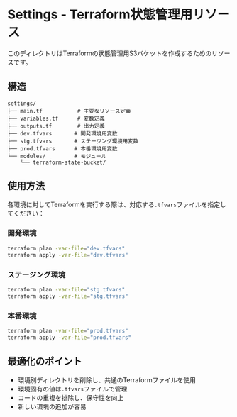 # Settings - Terraform状態管理用リソース

このディレクトリはTerraformの状態管理用S3バケットを作成するためのリソースです。

## 構造

```
settings/
├── main.tf           # 主要なリソース定義
├── variables.tf      # 変数定義
├── outputs.tf        # 出力定義
├── dev.tfvars       # 開発環境用変数
├── stg.tfvars       # ステージング環境用変数
├── prod.tfvars      # 本番環境用変数
└── modules/         # モジュール
    └── terraform-state-bucket/
```

## 使用方法

各環境に対してTerraformを実行する際は、対応する`.tfvars`ファイルを指定してください：

### 開発環境
```bash
terraform plan -var-file="dev.tfvars"
terraform apply -var-file="dev.tfvars"
```

### ステージング環境
```bash
terraform plan -var-file="stg.tfvars"
terraform apply -var-file="stg.tfvars"
```

### 本番環境
```bash
terraform plan -var-file="prod.tfvars"
terraform apply -var-file="prod.tfvars"
```

## 最適化のポイント

- 環境別ディレクトリを削除し、共通のTerraformファイルを使用
- 環境固有の値は`.tfvars`ファイルで管理
- コードの重複を排除し、保守性を向上
- 新しい環境の追加が容易 
